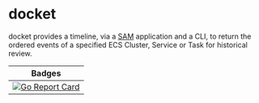 # docket
docket provides a timeline, via a [SAM](https://github.com/aws/serverless-application-model/) application and a CLI, to return the ordered events of a specified ECS Cluster, Service or Task for historical review.

| Badges |
| --- |
| [![Go Report Card](https://goreportcard.com/badge/github.com/marjamis/docket)](https://goreportcard.com/report/github.com/marjamis/docket) |
